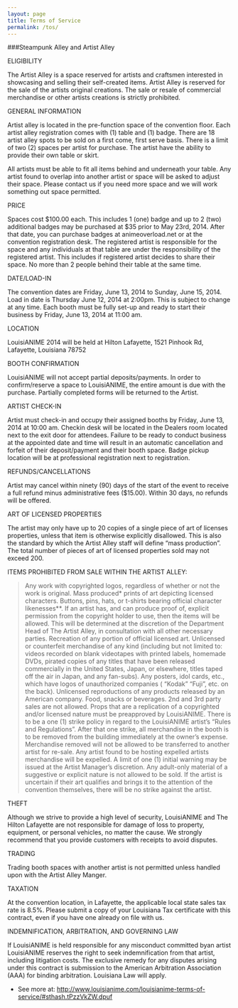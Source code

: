 ```yaml
---
layout: page
title: Terms of Service
permalink: /tos/
---
```




###Steampunk Alley and Artist Alley

ELIGIBILITY

The Artist Alley is a space reserved for artists and craftsmen interested in showcasing and selling their self-created items. Artist Alley is reserved for the sale of the artists original creations.  The sale or resale of commercial merchandise or other artists creations is strictly prohibited.

GENERAL INFORMATION

Artist alley is located in the pre-function space of the convention floor.  Each artist alley registration comes with (1) table and (1) badge.  There are 18 artist alley spots to be sold on a first come, first serve basis. There is a limit of two (2) spaces per artist for purchase. The artist have the ability to provide their own table or skirt.

All artists must be able to fit all items behind and underneath your table.  Any artist found to overlap into another artist or space will be asked to adjust their space.  Please contact us if you need more space and we will work something out space permitted.

PRICE

Spaces cost $100.00 each.  This includes 1 (one) badge and up to 2 (two) additional badges may be purchased at $35 prior to May 23rd, 2014. After that date, you can purchase badges at animeoverload.net or at the convention registration desk.  The registered artist is responsible for the space and any individuals at that table are under the responsibility of the registered artist.  This includes if registered artist decides to share their space.  No more than 2 people behind their table at the same time.

DATE/LOAD-IN

The convention dates are Friday, June 13, 2014 to Sunday, June 15, 2014. Load in date is Thursday June 12, 2014 at 2:00pm. This is subject to change at any time. Each booth must be
fully set-up and ready to start their business by Friday, June 13, 2014 at 11:00 am.

LOCATION

LouisiANIME 2014 will be held at Hilton Lafayette, 1521 Pinhook Rd, Lafayette, Louisiana 78752

BOOTH CONFIRMATION

LouisiANIME will not accept partial deposits/payments. In order to confirm/reserve a space to LouisiANIME, the entire amount is due with the purchase.  Partially completed forms will be returned to the Artist.

ARTIST CHECK-IN

Artist must check-in and occupy their assigned booths by Friday, June 13, 2014 at 10:00 am. Checkin desk will be located in the Dealers room located next to the exit door for attendees. Failure to be ready to conduct business at the appointed date and time will result in an automatic cancellation and forfeit of their deposit/payment and their booth space.  Badge pickup location will be at professional registration next to registration.

REFUNDS/CANCELLATIONS

Artist may cancel within ninety (90) days of the start of the event to receive a full refund minus administrative fees ($15.00).  Within 30 days, no refunds will be offered.

ART OF LICENSED PROPERTIES

The artist may only have up to 20 copies of a single piece of art of licenses properties, unless that item is otherwise explicitly disallowed. This is also the standard by which the Artist Alley staff will define “mass production”.  The total number of pieces of art of licensed properties sold may not exceed 200.

ITEMS PROHIBITED FROM SALE WITHIN THE  ARTIST ALLEY:

>Any work with copyrighted logos, regardless of whether or not the work is original.
>Mass produced* prints of art depicting licensed characters.
>Buttons, pins, hats, or t-shirts bearing official character likenesses**.   If an artist has, and can produce proof of, explicit permission from the copyright holder to use, then the items will be allowed. This will be determined at the discretion of the Department Head of The Artist Alley, in consultation with all other necessary parties.
>Recreation of any portion of official licensed art.
>Unlicensed or counterfeit merchandise of any kind (including but not limited to: videos recorded on blank videotapes with printed labels, homemade DVDs, pirated copies of any titles that have been released commercially in the United States, Japan, or elsewhere, titles taped off the air in Japan, and any fan-subs).
>Any posters, idol cards, etc., which have logos of unauthorized companies ( “Kodak” “Fuji”, etc. on the back).
>Unlicensed reproductions of any products released by an American company.
>Food, snacks or beverages.
>2nd and 3rd party sales are not allowed.
>Props that are a replication of a copyrighted and/or licensed nature must be preapproved by LouisiANIME.
>There is to be a one (1) strike policy in regard to the LouisiANIME artist’s “Rules and Regulations”. After that one strike, all merchandise in the booth is to be removed from the building immediately at the owner’s expense. Merchandise removed will not be allowed to be transferred to another artist for re-sale. Any artist found to be hosting expelled artists merchandise will be expelled.  A limit of one (1) initial warning may be issued at the Artist Manager’s discretion.
>Any adult-only material of a suggestive or explicit nature is not allowed to be sold.  If the artist is uncertain if their art qualifies and brings it to the attention of the convention themselves, there will be no strike against the artist.

THEFT

Although we strive to provide a high level of security, LouisiANIME and The Hilton Lafayette are not responsible for damage of loss to property, equipment, or personal vehicles, no matter the cause. We strongly recommend that you provide customers with receipts to avoid disputes.

TRADING

Trading booth spaces with another artist is not permitted unless handled upon with the Artist Alley Manger.

TAXATION

At the convention location, in Lafayette, the applicable local state sales tax rate is 8.5%. Please submit a copy of your Louisiana Tax certificate with this contract, even if you have one already on file with us.

INDEMNIFICATION, ARBITRATION, AND GOVERNING LAW

If LouisiANIME is held responsible for any misconduct committed byan artist LouisiANIME reserves the right to seek indemnification from that artist, including litigation costs. The exclusive remedy for any disputes arising under this contract is submission to the American Arbitration Association (AAA) for binding arbitration. Louisiana Law will apply.
- See more at: http://www.louisianime.com/louisianime-terms-of-service/#sthash.tPzzVkZW.dpuf